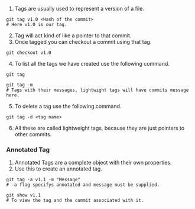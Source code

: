 1. Tags are usually used to represent a version of a file.
``` shell
git tag v1.0 <Hash of the commit>
# Here v1.0 is our tag.
```
2. Tag will act kind of like a pointer to that commit.
3. Once tagged you can checkout a commit using that tag.
``` shell
git checkout v1.0
```
4. To list all the tags we have created use the following command.
``` shell
git tag

git tag -m
# Tags with their messages, lightwight tags will have commits message here.
```
5. To delete a tag use the following command.
``` shell
git tag -d <tag name>
```
6. All these are called lightweight tags, because they are just pointers to other commits.

### Annotated Tag
1. Annotated Tags are a complete object with their own properties.
2. Use this to create an annotated tag.
``` shell
git tag -a v1.1 -m "Message"
# -a flag specifys annotated and message must be supplied.

git show v1.1
# To view the tag and the commit associated with it.
```
